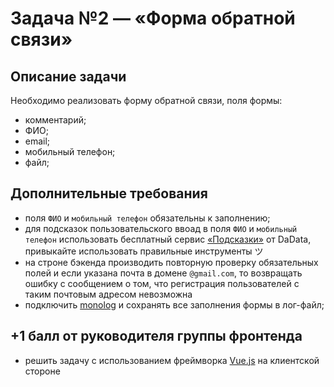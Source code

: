 # Задача №2 — «Форма обратной связи»

## Описание задачи
Необходимо реализовать форму обратной связи, поля формы:
- комментарий;
- ФИО;
- email;
- мобильный телефон;
- файл;

## Дополнительные требования
- поля `ФИО` и `мобильный телефон` обязательны к заполнению;
- для подсказок пользовательского ввоад в поля `ФИО` и `мобильный телефон` использовать бесплатный сервис [«Подсказки»](https://dadata.ru/suggestions/) от DaData, привыкайте использовать правильные инструменты ツ
- на строне бэкенда производить повторную проверку обязательных полей и если указана почта в домене `@gmail.com`, то возвращать ошибку c сообщением о том, что регистрация пользователей с таким почтовым адресом невозможна
- подключить [monolog](https://github.com/Seldaek/monolog) и сохранять все заполнения формы в лог-файл;

## +1 балл от руководителя группы фронтенда
- решить задачу с использованием фреймворка [Vue.js](https://vuejs.org/) на клиентской стороне
